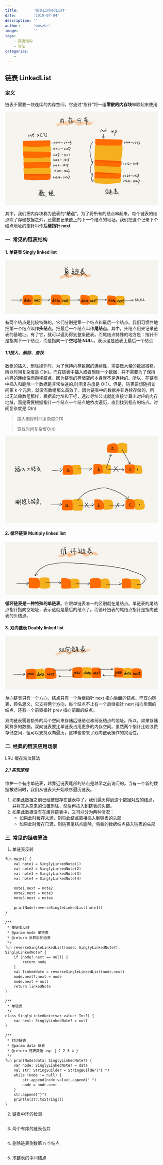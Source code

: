 ```yaml
---
title:       '链表LinkedList'
date:        '2019-07-04'
description: ''
author:      'wmszhe'
image:       ''
tags:
    - 数据结构
    - 算法
categories:
    - 
---
```


<!--more-->

## 链表 LinkedList

### 定义

链表不需要一块连续的内存空间，它通过“指针”将一组**零散的内存块**串联起来使用

![](https://raw.githubusercontent.com/wmszhe/pichub/master/imgs/d5d5bee4be28326ba3c28373808a62cd.jpg)

其中，我们把内存块称为链表的“**结点**”。为了将所有的结点串起来，每个链表的结点除了存储数据之外，还需要记录链上的下一个结点的地址。我们把这个记录下个结点地址的指针叫作**后继指针 next**

### 一. 常见的链表结构

#### 1. 单链表	Singly linked list

![](https://raw.githubusercontent.com/wmszhe/pichub/master/imgs/b93e7ade9bb927baad1348d9a806ddeb.jpg)

有两个结点是比较特殊的，它们分别是第一个结点和最后一个结点。我们习惯性地把第一个结点叫作**头结点**，把最后一个结点叫作**尾结点**。其中，头结点用来记录链表的基地址。有了它，就可以遍历得到整条链表。而尾结点特殊的地方是：指针不是指向下一个结点，而是指向一个**空地址 NULL**，表示这是链表上最后一个结点

##### 1.1插入、删除、查找

数组的插入、删除操作时，为了保持内存数据的连续性，需要做大量的数据搬移，所以时间复杂度是 O(n)。而在链表中插入或者删除一个数据，并不需要为了保持内存的连续性而搬移结点，因为链表的存储空间本身就不是连续的。所以，在链表中插入和删除一个数据是非常快速的,时间复杂度是 O(1)。但是，链表要想随机访问第 k 个元素，就没有数组那么高效了。因为链表中的数据并非连续存储的，所以无法像数组那样，根据首地址和下标，通过寻址公式就能直接计算出对应的内存地址，而是需要根据指针一个结点一个结点地依次遍历，直到找到相应的结点。时间复杂度是 O(n)

> 插入删除时间复杂度O(1)

> 查找时间复杂度O(n)

![](https://raw.githubusercontent.com/wmszhe/pichub/master/imgs/452e943788bdeea462d364389bd08a17.jpg)

#### 2. 循环链表	Multiply linked list

![](https://raw.githubusercontent.com/wmszhe/pichub/master/imgs/86cb7dc331ea958b0a108b911f38d155.jpg)

**循环链表是一种特殊的单链表**。它跟单链表唯一的区别就在尾结点。单链表的尾结点指针指向空地址，表示这就是最后的结点了。而循环链表的尾结点指针是指向链表的头结点。

#### 3. 双向链表	Doubly linked list

![](https://raw.githubusercontent.com/wmszhe/pichub/master/imgs/cbc8ab20276e2f9312030c313a9ef70b.jpg)

单向链表只有一个方向，结点只有一个后继指针 next 指向后面的结点。而双向链表，顾名思义，它支持两个方向，每个结点不止有一个后继指针 next 指向后面的结点，还有一个前驱指针 prev 指向前面的结点。

双向链表需要额外的两个空间来存储后继结点和前驱结点的地址。所以，如果存储同样多的数据，双向链表要比单链表占用更多的内存空间。虽然两个指针比较浪费存储空间，但可以支持双向遍历，这样也带来了双向链表操作的灵活性。



### 二. 经典的链表应用场景

LRU 缓存淘汰算法

##### 2.1 实现原理

维护一个有序单链表，越靠近链表尾部的结点是越早之前访问的。当有一个新的数据被访问时，我们从链表头开始顺序遍历链表。

1. 如果此数据之前已经被缓存在链表中了，我们遍历得到这个数据对应的结点，并将其从原来的位置删除，然后再插入到链表的头部。
2. 如果此数据没有在缓存链表中，又可以分为两种情况：
    - 如果此时缓存未满，则将此结点直接插入到链表的头部
    - 如果此时缓存已满，则链表尾结点删除，将新的数据结点插入链表的头部

### 三. 常见的链表算法

1. 单链表反转

```
fun main() {
    val note1 = SinglyLinkedNote(1)
    val note2 = SinglyLinkedNote(2)
    val note3 = SinglyLinkedNote(3)
    val note4 = SinglyLinkedNote(4)

    note1.next = note2
    note2.next = note3
    note3.next = note4

    printNode(reverseSingleLinkedList(note1))
}

/**
 * 单链表反转
 * @param node 单链表
 * @return 反转后的结果
 */
fun reverseSingleLinkedList(node: SinglyLinkedNote?): SinglyLinkedNote? {
    if (node?.next == null) {
        return node
    }
    val linkedNote = reverseSingleLinkedList(node.next)
    node.next?.next = node
    node.next = null
    return linkedNote
}

/**
 * 单链表
 */
class SinglyLinkedNote(var value: Int?) {
    var next: SinglyLinkedNote? = null
}

/**
 * 打印链表
 * @param data 链表
 * @return 链表数据 eg: { 1 2 3 4 }
 */
fun printNode(data: SinglyLinkedNote?) {
    var node: SinglyLinkedNote? = data
    val str: StringBuilder = StringBuilder("{ ")
    while (node != null) {
        str.append(node.value).append(" ")
        node = node.next
    }
    str.append("}")
    println(str.toString())
}
```

2. 链表中环的检测

```

```

3. 两个有序的链表合并

```

```

4. 删除链表倒数第 n 个结点

```

```

5. 求链表的中间结点

```

```

